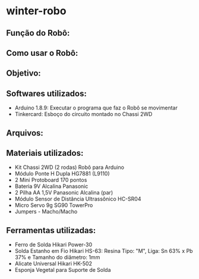 # winter-robo

## Função do Robô: 


## Como usar o Robô: 



## Objetivo:



## Softwares utilizados:

* Arduino 1.8.9: Executar o programa que faz o Robô se movimentar
* Tinkercard: Esboço do circuito montado no Chassi 2WD







## Arquivos: 



## Materiais utilizados:
* Kit Chassi 2WD (2 rodas) Robô para Arduino
* Módulo Ponte H Dupla HG7881 (L9110)
* 2 Mini Protoboard 170 pontos
* Bateria 9V Alcalina Panasonic
* 2 Pilha AA 1,5V Panasonic Alcalina (par)
* Módulo Sensor de Distância Ultrassônico HC-SR04
* Micro Servo 9g SG90 TowerPro
* Jumpers - Macho/Macho




## Ferramentas utilizadas:
* Ferro de Solda Hikari Power-30
* Solda Estanho em Fio Hikari HS-63: Resina Tipo: "M", Liga: Sn 63% x Pb 37% e Tamanho do diâmetro: 1mm
* Alicate Universal Hikari HK-502
* Esponja Vegetal para Suporte de Solda
